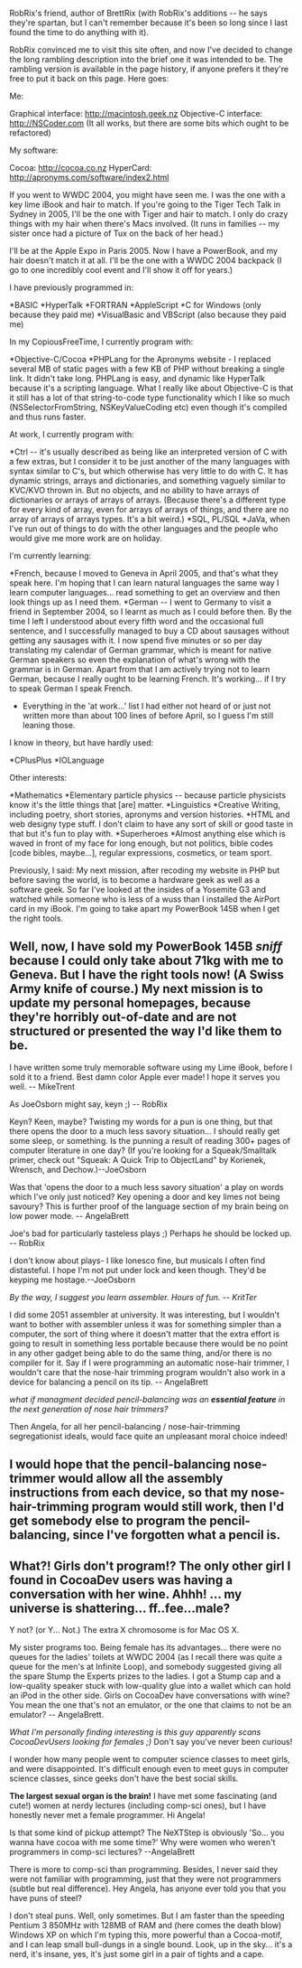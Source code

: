 



RobRix's friend, author of BrettRix (with RobRix's additions -- he says they're spartan, but I can't remember because it's been so long since I last found the time to do anything with it).

RobRix convinced me to visit this site often, and now I've decided to change the long rambling description into the brief one it was intended to be. The rambling version is available in the page history, if anyone prefers it they're free to put it back on this page. Here goes:

Me:

Graphical interface: http://macintosh.geek.nz
Objective-C interface: http://NSCoder.com (It all works, but there are some bits which ought to be refactored)

My software:

Cocoa: http://cocoa.co.nz
HyperCard: http://apronyms.com/software/index2.html

If you went to WWDC 2004, you might have seen me. I was the one with a key lime iBook and hair to match. If you're going to the Tiger Tech Talk in Sydney in 2005, I'll be the one with Tiger and hair to match. I only do crazy things with my hair when there's Macs involved. (It runs in families -- my sister once had a picture of Tux on the back of her head.)

I'll be at the Apple Expo in Paris 2005. Now I have a PowerBook, and my hair doesn't match it at all. I'll be the one with a WWDC 2004 backpack (I go to one incredibly cool event and I'll show it off for years.)

I have previously programmed in:

*BASIC
*HyperTalk
*FORTRAN
*AppleScript
*C for Windows (only because they paid me)
*VisualBasic and VBScript (also because they paid me)

In my CopiousFreeTime, I currently program with:

*Objective-C/Cocoa
*PHPLang for the Apronyms website - I replaced several MB of static pages with a few KB of PHP without breaking a single link. It didn't take long. PHPLang is easy, and dynamic like HyperTalk because it's a scripting language. What I really like about Objective-C is that it still has a lot of that string-to-code type functionality which I like so much (NSSelectorFromString, NSKeyValueCoding etc) even though it's compiled and thus runs faster.

At work, I currently program with:

*Ctrl -- it's usually described as being like an interpreted version of C with a few extras, but I consider it to be just another of the many languages with syntax similar to C's, but which otherwise has very little to do with C. It has dynamic strings, arrays and dictionaries, and something vaguely similar to KVC/KVO thrown in. But no objects, and no ability to have arrays of dictionaries or arrays of arrays of arrays. (Because there's a different type for every kind of array, even for arrays of arrays of things, and there are no array of arrays of arrays types. It's a bit weird.)
*SQL, PL/SQL
*JaVa, when I've run out of things to do with the other languages and the people who would give me more work are on holiday.

I'm currently learning:

*French, because I moved to Geneva in April 2005, and that's what they speak here. I'm hoping that I can learn natural languages the same way I learn computer languages... read something to get an overview and then look things up as I need them.
*German -- I went to Germany to visit a friend in September 2004, so I learnt as much as I could before then. By the time I left I understood about every fifth word and the occasional full sentence, and I successfully managed to buy a CD about sausages without getting any sausages with it. I now spend five minutes or so per day translating my calendar of German grammar, which is meant for native German speakers so even the explanation of what's wrong with the grammar is in German. Apart from that I am actively trying not to learn German, because I really ought to be learning French. It's working... if I try to speak German I speak French.
* Everything in the 'at work...' list I had either not heard of or just not written more than about 100 lines of before April, so I guess I'm still leaning those.

I know in theory, but have hardly used:

*CPlusPlus
*IOLanguage


Other interests:

*Mathematics
*Elementary particle physics -- because particle physicists know it's the little things that [are] matter.
*Linguistics
*Creative Writing, including poetry, short stories, apronyms and version histories.
*HTML and web designy type stuff. I don't claim to have any sort of skill or good taste in that but it's fun to play with.
*Superheroes
*Almost anything else which is waved in front of my face for long enough, but not politics, bible codes [code bibles, maybe...], regular expressions, cosmetics, or team sport.


Previously, I said:
My next mission, after recoding my website in PHP but before saving the world, is to become a hardware geek as well as a software geek. So far I've looked at the insides of a Yosemite G3 and watched while someone who is less of a wuss than I installed the AirPort card in my iBook. I'm going to take apart my PowerBook 145B when I get the right tools.

Well, now, I have sold my PowerBook 145B *sniff* because I could only take about 71kg with me to Geneva. But I have the right tools now! (A Swiss Army knife of course.) My next mission is to update my personal homepages, because they're horribly out-of-date and are not structured or presented the way I'd like them to be.
----

I have written some truly memorable software using my Lime iBook, before I sold it to a friend. Best damn color Apple ever made! I hope it serves you well. -- MikeTrent

As JoeOsborn might say, keyn ;) -- RobRix

Keyn?  Keen, maybe?  Twisting my words for a pun is one thing, but that there opens the door to a much less savory situation... I should really get some sleep, or something.  Is the punning a result of reading 300+ pages of computer literature in one day? (If you're looking for a Squeak/Smalltalk primer, check out "Squeak: A Quick Trip to ObjectLand" by Korienek, Wrensch, and Dechow.)--JoeOsborn

Was that 'opens the door to a much less savory situation' a play on words which I've only just noticed? Key opening a door and key limes not being savoury? This is further proof of the language section of my brain being on low power mode. -- AngelaBrett

Joe's bad for particularly tasteless plays ;) Perhaps he should be locked up. -- RobRix

I don't know about plays- I like Ionesco fine, but musicals I often find distasteful.  I hope I'm not put under lock and keen though. They'd be keyping me hostage.--JoeOsborn

*By the way, I suggest you learn assembler. Hours of fun. -- KritTer*

I did some 2051 assembler at university. It was interesting, but I wouldn't want to bother with assembler unless it was for something simpler than a computer, the sort of thing where it doesn't matter that the extra effort is going to result in something less portable because there would be no point in any other gadget being able to do the same thing, and/or there is no compiler for it. Say if I were programming an automatic nose-hair trimmer, I wouldn't care that the nose-hair trimming program wouldn't also work in a device for balancing a pencil on its tip. -- AngelaBrett

*what if managment decided pencil-balancing was an **essential feature** in the next generation of nose hair trimmers?*

Then Angela, for all her pencil-balancing / nose-hair-trimming segregationist ideals, would face quite an unpleasant moral choice indeed!

I would hope that the pencil-balancing nose-trimmer would allow all the assembly instructions from each device, so that my nose-hair-trimming program would still work, then I'd get somebody else to program the pencil-balancing, since I've forgotten what a pencil is.
----
What?! Girls don't program!? The only other girl I found in CocoaDev users was having a conversation with her wine. Ahhh! ... my universe is shattering... ff..fee...male?
----
Y not? (or Y... Not.) The extra X chromosome is for Mac OS X.

My sister programs too. Being female has its advantages... there were no queues for the ladies' toilets at WWDC 2004 (as I recall there was quite a queue for the men's at Infinite Loop), and somebody suggested giving all the spare Stump the Experts prizes to the ladies. I got a Stump cap and a low-quality speaker stuck with low-quality glue into a wallet which can hold an iPod in the other side. Girls on CocoaDev have conversations with wine? You mean the one that's not an emulator, or the one that claims to not be an emulator? -- AngelaBrett.

*What I'm personally finding interesting is this guy apparently scans CocoaDevUsers looking for females ;)* Don't say you've never been curious!

I wonder how many people went to computer science classes to meet girls, and were disappointed. It's difficult enough even to meet guys in computer science classes, since geeks don't have the best social skills.

**The largest sexual organ is the brain!** I have met some fascinating (and cute!) women at nerdy lectures (including comp-sci ones), but I have honestly never met a female programmer. Hi Angela!

Is that some kind of pickup attempt? The NeXTStep is obviously 'So... you wanna have cocoa with me some time?' 
Why were women who weren't programmers in comp-sci lectures? --AngelaBrett

There is more to comp-sci than programming. Besides, I never said they were not familiar with programming, just that they were not programmers (subtle but real difference). Hey Angela, has anyone ever told you that you have puns of steel?

I don't steal puns. Well, only sometimes. But I am faster than the speeding Pentium 3 850MHz with 128MB of RAM and (here comes the death blow) Windows XP on which I'm typing this, more powerful than a Cocoa-motif, and I can leap small bull-dungs in a single bound. Look, up in the sky... it's a nerd, it's insane, yes, it's just some girl in a pair of tights and a cape.
